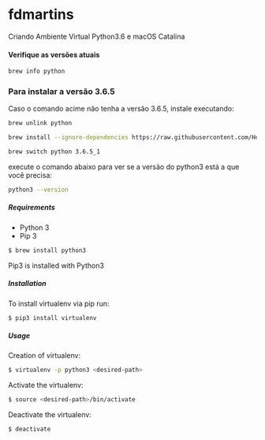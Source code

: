 # fdmartins
Criando Ambiente Virtual Python3.6 e macOS Catalina

#### Verifique as versões atuais
```bash
brew info python
```
### Para instalar a versão 3.6.5
Caso o comando acime não tenha a versão 3.6.5, instale executando:
```bash
brew unlink python

brew install --ignore-dependencies https://raw.githubusercontent.com/Homebrew/homebrew-core/f2a764ef944b1080be64bd88dca9a1d80130c558/Formula/python.rb

brew switch python 3.6.5_1

```

execute o comando abaixo para ver se a versão do python3 está a que você precisa:
```bash
python3 --version
```


##### Requirements
* Python 3
* Pip 3

```bash
$ brew install python3
```

Pip3 is installed with Python3

##### Installation
To install virtualenv via pip run:
```bash
$ pip3 install virtualenv
```

##### Usage
Creation of virtualenv:
```bash
$ virtualenv -p python3 <desired-path>
```

Activate the virtualenv:
```bash
$ source <desired-path>/bin/activate
```

Deactivate the virtualenv:
```bash
$ deactivate
```


